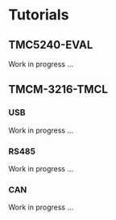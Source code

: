 
# Tutorials

## TMC5240-EVAL

Work in progress ...

## TMCM-3216-TMCL

### USB

Work in progress ...

### RS485

Work in progress ...

### CAN

Work in progress ...